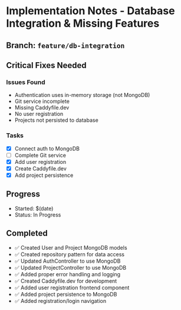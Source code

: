 # Implementation Notes - Database Integration & Missing Features

## Branch: `feature/db-integration`

## Critical Fixes Needed

### Issues Found
- Authentication uses in-memory storage (not MongoDB)
- Git service incomplete  
- Missing Caddyfile.dev
- No user registration
- Projects not persisted to database

### Tasks
- [x] Connect auth to MongoDB
- [ ] Complete Git service
- [x] Add user registration
- [x] Create Caddyfile.dev
- [x] Add project persistence

## Progress
- Started: $(date)
- Status: In Progress

## Completed
- ✅ Created User and Project MongoDB models
- ✅ Created repository pattern for data access
- ✅ Updated AuthController to use MongoDB
- ✅ Updated ProjectController to use MongoDB
- ✅ Added proper error handling and logging
- ✅ Created Caddyfile.dev for development
- ✅ Added user registration frontend component
- ✅ Added project persistence to MongoDB
- ✅ Added registration/login navigation
